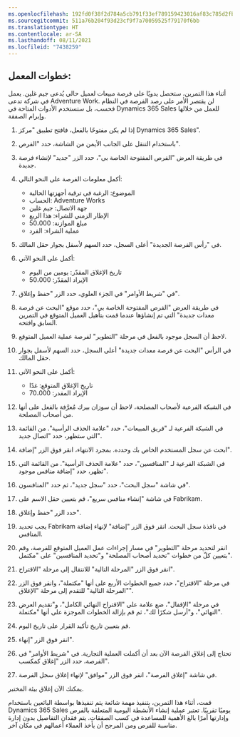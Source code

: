 ```yaml
---
ms.openlocfilehash: 192fd0f38f2d784a5cb791f33ef789159423016af83c785d2fb8416c94098471
ms.sourcegitcommit: 511a76b204f93d23cf9f7a70059525f79170f6bb
ms.translationtype: HT
ms.contentlocale: ar-SA
ms.lasthandoff: 08/11/2021
ms.locfileid: "7438259"
---
```

## <a name="lab-steps"></a>خطوات المعمل:

أثناء هذا التمرين، ستحصل يدويًا على فرصة مبيعات لعميل حالي يُدعى جيم غلين. يعمل في شركة تدعى Adventure Work. لن يقتصر الأمر على رصد الفرصة في النظام فحسب، بل ستستخدم الأدوات المتاحة في Dynamics 365 Sales للعمل من خلالها وإبرام الصفقة.

1.  إذا لم يكن مفتوحًا بالفعل، فافتح تطبيق "مركز Dynamics 365 Sales".
2.  باستخدام التنقل على الجانب الأيمن من الشاشة، حدد "الفرص".
3.  في طريقة العرض "الفرص المفتوحة الخاصة بي"، حدد الزر "جديد" لإنشاء فرصة جديدة.
4.  أكمل معلومات الفرصة على النحو التالي:
    
     -  الموضوع: الرغبة في ترقية أجهزتها الحالية
     -  الحساب: Adventure Works
     -  جهة الاتصال: جيم غلين
     -  الإطار الزمني للشراء: هذا الربع
     -  مبلغ الموازنة: 50،000
     -  عملية الشراء: الفرد
5.  في "رأس الفرصة الجديدة" أعلى السجل، حدد السهم لأسفل بجوار حقل المالك.
6.  أكمل على النحو الآتي:
    
     -  تاريخ الإغلاق المقدّر: يومين من اليوم
     -  الإيراد المقدّر: 50،000
7.  في "شريط الأوامر" في الجزء العلوي، حدد الزر "حفظ وإغلاق".
8.  في طريقة العرض "الفرص المفتوحة الخاصة بي"، حدد موقع "البحث عن فرصة معدات جديدة" التي تم إنشاؤها عندما قمت بتأهيل العميل المتوقع في التمرين السابق وافتحه.
9.  لاحظ أن السجل موجود بالفعل في مرحلة "التطوير" لفرصة عملية العميل المتوقع.
10. في الرأس "البحث عن فرصة معدات جديدة" أعلى السجل، حدد السهم لأسفل بجوار حقل المالك.
11. أكمل على النحو الآتي:
    
     -  تاريخ الإغلاق المتوقع: غدًا
     -  الإيراد المقدر: 70،000
12. في الشبكة الفرعية لأصحاب المصلحة، لاحظ أن سوزان بيرك مُعرَّفة بالفعل على أنها من أصحاب المصلحة.
13. في الشبكة الفرعية لـ "فريق المبيعات"، حدد "علامة الحذف الرأسية". من القائمة التي ستظهر، حدد "اتصال جديد".
14. ابحث عن سجل المستخدم الخاص بك وحدده. بمجرد الانتهاء، انقر فوق الزر "إضافة".
15. في الشبكة الفرعية لـ "المنافسين"، حدد "علامة الحذف الرأسية". من القائمة التي تظهر، حدد "إضافة منافس موجود".
16. في شاشة "سجل البحث"، حدد "سجل جديد"، ثم حدد "المنافسون".
17. في شاشة "إنشاء منافس سريع"، قم بتعيين حقل الاسم على Fabrikam.
18. حدد الزر "حفظ وإغلاق".
19. يجب تحديد Fabrikam في نافذة سجل البحث. انقر فوق الزر "إضافة" لإنهاء إضافة المنافس.
20. انقر لتحديد مرحلة "التطوير" في مسار إجراءات عمل العميل المتوقع للفرصة، وقم بتعيين كلّ من خطوات "تحديد أصحاب المصلحة" و"تحديد المنافسين" على "مكتمل".
21. انقر فوق الزر "المرحلة التالية" للانتقال إلى مرحلة "الاقتراح".
22. في مرحلة "الاقتراح"، حدد جميع الخطوات الأربع على أنها "مكتملة"، وانقر فوق الزر "المرحلة التالية" للتقدم إلى مرحلة "الإغلاق".
23. في مرحلة "الإقفال"، ضع علامة على "الاقتراح النهائي الكامل"، و"تقديم العرض النهائي"، و"أرسل شكرًا لك"، ثم قم بإزالة الخطوات الموجزة على أنها "مكتملة".
24. قم بتعيين تاريخ تأكيد القرار على تاريخ اليوم.
25. انقر فوق الزر "إنهاء".
26. تحتاج إلى إغلاق الفرصة الآن بعد أن أكملت العملية التجارية. في "شريط الأوامر" في الفرصة، حدد الزر "إغلاق كمكسب".
27. في شاشة "إغلاق الفرصة"، انقر فوق الزر "موافق" لإنهاء إغلاق سجل الفرصة.

يمكنك الآن إغلاق بيئة المختبر.

قمت، أثناء هذا التمرين، بتنفيذ مهمة شائعة يتم تنفيذها بواسطة البائعين باستخدام Dynamics 365 Sales يوميًا تقريبًا. تعتبر عملية إنشاء الأنشطة اليومية المتعلقة بالفرص وإدارتها أمرًا بالغ الأهمية للمساعدة في كسب الصفقات. يتم فقدان التفاصيل بدون إدارة مناسبة للفرص ومن المرجح أن يأخذ العملاء أعمالهم في مكان آخر.
